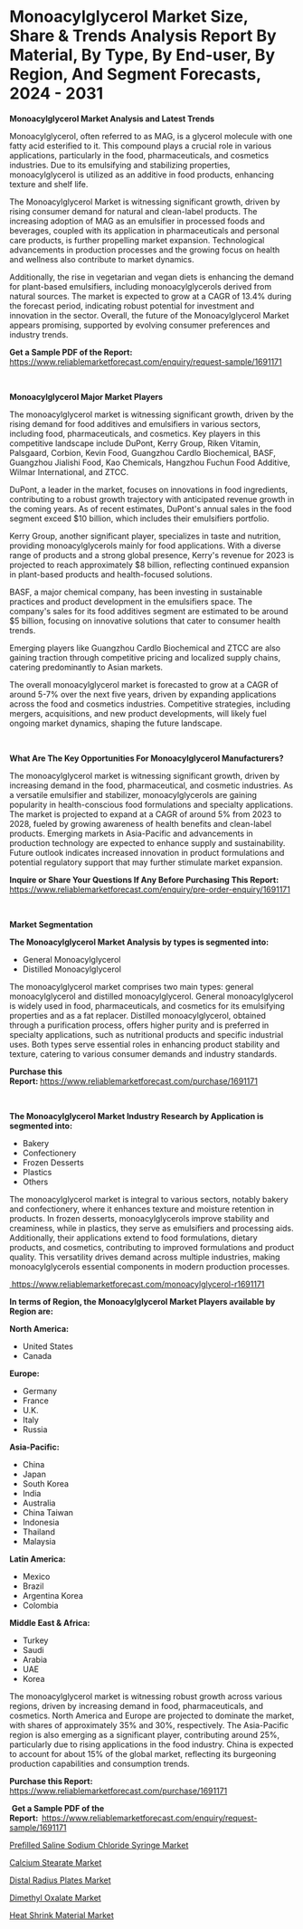<p><h1>Monoacylglycerol Market Size, Share & Trends Analysis Report By Material, By Type, By End-user, By Region, And Segment Forecasts, 2024 - 2031</h1></p><p><strong>Monoacylglycerol Market Analysis and Latest Trends</strong></p>
<p><p>Monoacylglycerol, often referred to as MAG, is a glycerol molecule with one fatty acid esterified to it. This compound plays a crucial role in various applications, particularly in the food, pharmaceuticals, and cosmetics industries. Due to its emulsifying and stabilizing properties, monoacylglycerol is utilized as an additive in food products, enhancing texture and shelf life. </p><p>The Monoacylglycerol Market is witnessing significant growth, driven by rising consumer demand for natural and clean-label products. The increasing adoption of MAG as an emulsifier in processed foods and beverages, coupled with its application in pharmaceuticals and personal care products, is further propelling market expansion. Technological advancements in production processes and the growing focus on health and wellness also contribute to market dynamics.</p><p>Additionally, the rise in vegetarian and vegan diets is enhancing the demand for plant-based emulsifiers, including monoacylglycerols derived from natural sources. The market is expected to grow at a CAGR of 13.4% during the forecast period, indicating robust potential for investment and innovation in the sector. Overall, the future of the Monoacylglycerol Market appears promising, supported by evolving consumer preferences and industry trends.</p></p>
<p><strong>Get a Sample PDF of the Report:&nbsp;</strong> <a href="https://www.reliablemarketforecast.com/enquiry/request-sample/1691171?utm_campaign=1129&utm_medium=2&utm_source=Github&utm_content=ia&utm_term=07112024&utm_id=monoacylglycerol">https://www.reliablemarketforecast.com/enquiry/request-sample/1691171</a></p>
<p>&nbsp;</p>
<p><strong>Monoacylglycerol Major Market Players</strong></p>
<p><p>The monoacylglycerol market is witnessing significant growth, driven by the rising demand for food additives and emulsifiers in various sectors, including food, pharmaceuticals, and cosmetics. Key players in this competitive landscape include DuPont, Kerry Group, Riken Vitamin, Palsgaard, Corbion, Kevin Food, Guangzhou Cardlo Biochemical, BASF, Guangzhou Jialishi Food, Kao Chemicals, Hangzhou Fuchun Food Additive, Wilmar International, and ZTCC.</p><p>DuPont, a leader in the market, focuses on innovations in food ingredients, contributing to a robust growth trajectory with anticipated revenue growth in the coming years. As of recent estimates, DuPont's annual sales in the food segment exceed $10 billion, which includes their emulsifiers portfolio.</p><p>Kerry Group, another significant player, specializes in taste and nutrition, providing monoacylglycerols mainly for food applications. With a diverse range of products and a strong global presence, Kerry's revenue for 2023 is projected to reach approximately $8 billion, reflecting continued expansion in plant-based products and health-focused solutions.</p><p>BASF, a major chemical company, has been investing in sustainable practices and product development in the emulsifiers space. The company's sales for its food additives segment are estimated to be around $5 billion, focusing on innovative solutions that cater to consumer health trends.</p><p>Emerging players like Guangzhou Cardlo Biochemical and ZTCC are also gaining traction through competitive pricing and localized supply chains, catering predominantly to Asian markets.</p><p>The overall monoacylglycerol market is forecasted to grow at a CAGR of around 5-7% over the next five years, driven by expanding applications across the food and cosmetics industries. Competitive strategies, including mergers, acquisitions, and new product developments, will likely fuel ongoing market dynamics, shaping the future landscape.</p></p>
<p>&nbsp;</p>
<p><strong>What Are The Key Opportunities For Monoacylglycerol Manufacturers?</strong></p>
<p><p>The monoacylglycerol market is witnessing significant growth, driven by increasing demand in the food, pharmaceutical, and cosmetic industries. As a versatile emulsifier and stabilizer, monoacylglycerols are gaining popularity in health-conscious food formulations and specialty applications. The market is projected to expand at a CAGR of around 5% from 2023 to 2028, fueled by growing awareness of health benefits and clean-label products. Emerging markets in Asia-Pacific and advancements in production technology are expected to enhance supply and sustainability. Future outlook indicates increased innovation in product formulations and potential regulatory support that may further stimulate market expansion.</p></p>
<p><strong>Inquire or Share Your Questions If Any Before Purchasing This Report:</strong> <a href="https://www.reliablemarketforecast.com/enquiry/pre-order-enquiry/1691171?utm_campaign=1129&utm_medium=2&utm_source=Github&utm_content=ia&utm_term=07112024&utm_id=monoacylglycerol">https://www.reliablemarketforecast.com/enquiry/pre-order-enquiry/1691171</a></p>
<p>&nbsp;</p>
<p><strong>Market Segmentation</strong></p>
<p><strong>The Monoacylglycerol Market Analysis by types is segmented into:</strong></p>
<p><ul><li>General Monoacylglycerol</li><li>Distilled Monoacylglycerol</li></ul></p>
<p><p>The monoacylglycerol market comprises two main types: general monoacylglycerol and distilled monoacylglycerol. General monoacylglycerol is widely used in food, pharmaceuticals, and cosmetics for its emulsifying properties and as a fat replacer. Distilled monoacylglycerol, obtained through a purification process, offers higher purity and is preferred in specialty applications, such as nutritional products and specific industrial uses. Both types serve essential roles in enhancing product stability and texture, catering to various consumer demands and industry standards.</p></p>
<p><strong>Purchase this Report:&nbsp;</strong><a href="https://www.reliablemarketforecast.com/purchase/1691171?utm_campaign=1129&utm_medium=2&utm_source=Github&utm_content=ia&utm_term=07112024&utm_id=monoacylglycerol">https://www.reliablemarketforecast.com/purchase/1691171</a></p>
<p>&nbsp;</p>
<p><strong>The Monoacylglycerol Market Industry Research by Application is segmented into:</strong></p>
<p><ul><li>Bakery</li><li>Confectionery</li><li>Frozen Desserts</li><li>Plastics</li><li>Others</li></ul></p>
<p><p>The monoacylglycerol market is integral to various sectors, notably bakery and confectionery, where it enhances texture and moisture retention in products. In frozen desserts, monoacylglycerols improve stability and creaminess, while in plastics, they serve as emulsifiers and processing aids. Additionally, their applications extend to food formulations, dietary products, and cosmetics, contributing to improved formulations and product quality. This versatility drives demand across multiple industries, making monoacylglycerols essential components in modern production processes.</p></p>
<p><a href="https://www.reliablemarketforecast.com/monoacylglycerol-r1691171?utm_campaign=1129&utm_medium=2&utm_source=Github&utm_content=ia&utm_term=07112024&utm_id=monoacylglycerol">&nbsp;https://www.reliablemarketforecast.com/monoacylglycerol-r1691171</a></p>
<p><strong>In terms of Region, the Monoacylglycerol Market Players available by Region are:</strong></p>
<p>
    <p> <strong> North America: </strong>
        <ul>
            <li>United States</li>
            <li>Canada</li>
        </ul>
        </p> 
    <p> <strong> Europe: </strong>
        <ul>
            <li>Germany</li>
            <li>France</li>
            <li>U.K.</li>
            <li>Italy</li>
            <li>Russia</li>
        </ul>
        </p> 
    <p> <strong> Asia-Pacific: </strong>
        <ul>
            <li>China</li>
            <li>Japan</li>
            <li>South Korea</li>
            <li>India</li>
            <li>Australia</li>
            <li>China Taiwan</li>
            <li>Indonesia</li>
            <li>Thailand</li>
            <li>Malaysia</li>
        </ul>
        </p> 
    <p> <strong> Latin America: </strong>
        <ul>
            <li>Mexico</li>
            <li>Brazil</li>
            <li>Argentina Korea</li>
            <li>Colombia</li>
        </ul>
        </p> 
    <p> <strong> Middle East & Africa: </strong>
        <ul>
            <li>Turkey</li>
            <li>Saudi</li>
            <li>Arabia</li>
            <li>UAE</li>
            <li>Korea</li>
        </ul>
    </p>
    </p>
<p><p>The monoacylglycerol market is witnessing robust growth across various regions, driven by increasing demand in food, pharmaceuticals, and cosmetics. North America and Europe are projected to dominate the market, with shares of approximately 35% and 30%, respectively. The Asia-Pacific region is also emerging as a significant player, contributing around 25%, particularly due to rising applications in the food industry. China is expected to account for about 15% of the global market, reflecting its burgeoning production capabilities and consumption trends.</p></p>
<p><strong>Purchase this Report: </strong><a href="https://www.reliablemarketforecast.com/purchase/1691171?utm_campaign=1129&utm_medium=2&utm_source=Github&utm_content=ia&utm_term=07112024&utm_id=monoacylglycerol">https://www.reliablemarketforecast.com/purchase/1691171</a></p>
<p>&nbsp;<strong>Get a Sample PDF of the Report:&nbsp;&nbsp;</strong><a href="https://www.reliablemarketforecast.com/enquiry/request-sample/1691171?utm_campaign=1129&utm_medium=2&utm_source=Github&utm_content=ia&utm_term=07112024&utm_id=monoacylglycerol">https://www.reliablemarketforecast.com/enquiry/request-sample/1691171</a></p>
<p><strong></strong></p>
<p><p><a href="https://issuu.com/reportprime-2/docs/prefilled-saline-sodium-chloride-sy_72a3d9d0f2720b?utm_campaign=1129&utm_medium=2&utm_source=Github&utm_content=ia&utm_term=07112024&utm_id=monoacylglycerol">Prefilled Saline Sodium Chloride Syringe Market</a></p><p><a href="https://github.com/loanv6asmitty/Market-Research-Report-List-1/blob/main/calcium-stearate-market.md?utm_campaign=1129&utm_medium=2&utm_source=Github&utm_content=ia&utm_term=07112024&utm_id=monoacylglycerol">Calcium Stearate Market</a></p><p><a href="https://issuu.com/reportprime-2/docs/distal-radius-plates-market-size-20_341a5dd5d76adb?utm_campaign=1129&utm_medium=2&utm_source=Github&utm_content=ia&utm_term=07112024&utm_id=monoacylglycerol">Distal Radius Plates Market</a></p><p><a href="https://github.com/janeengrenong0/Market-Research-Report-List-1/blob/main/dimethyl-oxalate-market.md?utm_campaign=1129&utm_medium=2&utm_source=Github&utm_content=ia&utm_term=07112024&utm_id=monoacylglycerol">Dimethyl Oxalate Market</a></p><p><a href="https://github.com/hentonwytandusyl0/Market-Research-Report-List-1/blob/main/heat-shrink-material-market.md?utm_campaign=1129&utm_medium=2&utm_source=Github&utm_content=ia&utm_term=07112024&utm_id=monoacylglycerol">Heat Shrink Material Market</a></p></p>